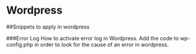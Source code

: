 # Wordpress
##Snippets to apply in wordpress

###Error Log
How to activate error log in Wordpress. Add the code to wp-config.php in order to look for the cause of an error in wordpress.
